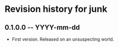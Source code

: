 # Revision history for junk

## 0.1.0.0 -- YYYY-mm-dd

* First version. Released on an unsuspecting world.
